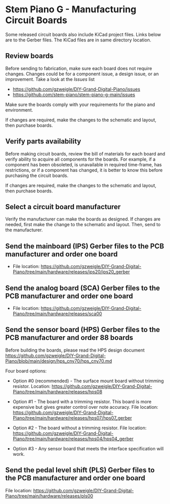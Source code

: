 # Stem Piano G - Manufacturing Circuit Boards

Some released circuit boards also include KiCad project files. Links below are to the Gerber files. The KiCad files are in same directory location.

## Review boards

Before sending to fabrication, make sure each board does not require changes. Changes could be for a component issue, a design issue, or an improvement. Take a look at the *Issues* list
* https://github.com/gzweigle/DIY-Grand-Digital-Piano/issues
* https://github.com/stem-piano/stem-piano-g-main/issues

Make sure the boards comply with your requirements for the piano and environment.

If changes are required, make the changes to the schematic and layout, then purchase boards.

## Verify parts availability

Before making circuit boards, review the bill of materials for each board and verify ability to acquire all components for the boards. For example, if a component has been obsoleted, is unavailable in required time-frame, has restrictions, or if a component has changed, it is better to know this before purchasing the circuit boards.

If changes are required, make the changes to the schematic and layout, then purchase boards.

## Select a circuit board manufacturer

Verify the manufacturer can make the boards as designed. If changes are needed, first make the change to the schematic and layout. Then, send to the manufacturer.

## Send the mainboard (IPS) Gerber files to the PCB manufacturer and order one board

* File location: https://github.com/gzweigle/DIY-Grand-Digital-Piano/tree/main/hardware/releases/ips20/ips20_gerber

## Send the analog board (SCA) Gerber files to the PCB manufacturer and order one board

* File location: https://github.com/gzweigle/DIY-Grand-Digital-Piano/tree/main/hardware/releases/sca00

## Send the sensor board (HPS) Gerber files to the PCB manufacturer and order 88 boards

Before building the boards, please read the HPS design document https://github.com/gzweigle/DIY-Grand-Digital-Piano/blob/main/design/hps_cny70/hps_cny70.md

Four board options:

* Option #0 (recommended) - The surface mount board without trimming resistor. Location: https://github.com/gzweigle/DIY-Grand-Digital-Piano/tree/main/hardware/releases/hps08

* Option #1 - The board with a trimming resistor. This board is more expensive but gives greater control over note accuracy. File location: https://github.com/gzweigle/DIY-Grand-Digital-Piano/tree/main/hardware/releases/hps07/hps07_gerber

* Option #2 - The board without a trimming resistor. File location: https://github.com/gzweigle/DIY-Grand-Digital-Piano/tree/main/hardware/releases/hps04/hps04_gerber

* Option #3 - Any sensor board that meets the interface specification will work.

## Send the pedal level shift (PLS) Gerber files to the PCB manufacturer and order one board

File location: https://github.com/gzweigle/DIY-Grand-Digital-Piano/tree/main/hardware/releases/pls00